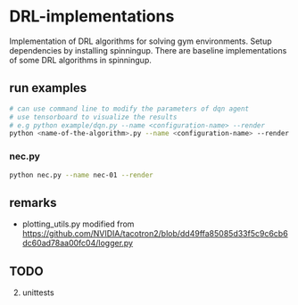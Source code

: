# DRL-implementations
Implementation of DRL algorithms for solving gym environments. Setup dependencies by installing spinningup. There are baseline implementations of some DRL algorithms in spinningup. 


## run examples
```bash
# can use command line to modify the parameters of dqn agent
# use tensorboard to visualize the results
# e.g python example/dqn.py --name <configuration-name> --render 
python <name-of-the-algorithm>.py --name <configuration-name> --render 
```

### nec.py
```bash
python nec.py --name nec-01 --render
```

## remarks
- plotting_utils.py modified from https://github.com/NVIDIA/tacotron2/blob/dd49ffa85085d33f5c9c6cb6dc60ad78aa00fc04/logger.py


## TODO
2. unittests